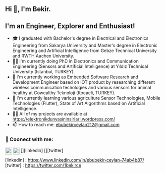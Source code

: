 ## Hi 👋, I'm Bekir.

## I'm an Engineer, Explorer and Enthusiast!

- 🎓 I graduated with Bachelor's degree in Electrical and Electronics Engineering from Sakarya University and Master's degree in Electronic Engineering and Artificial Intelligence from Gebze Technical University and RWTH Aachen University.
- 👩‍🎓 I'm currently doing PhD in Electronics and Communication Engineering (Sensors and Artificial Intelligence) at Yıldız Technical University (Istanbul, TURKEY).
- 🧠 I'm currently working as Embedded Software Research and Development Engineer based on IOT product by researching different wireless communication techologies and various sensors for animal healthy at Cowealthy Teknoloji (Kocaeli, TURKEY).
- 🌱 I'm currently learning various agriculture Sensor Technologies, Mobile Technologies (Flutter), State of Art Algorithms based on Artificial Intelligence.
- 👨‍💻 All of my projects are available at https://elektronikdunyasininsirlari.wordpress.com/
- 📫 How to reach me: ebubekirceylan212@gmail.com

### 🔗 Coonect with me:

[<img height="22" width="22" src="https://unpkg.com/simple-icons@v6/icons/linkedin.svg" align="left"/>][linkedin]
[<img height="22" width="22" src="https://unpkg.com/simple-icons@v6/icons/twitter.svg" align="left"/>][twitter]


[linkedin] : https://www.linkedin.com/in/ebubekir-ceylan-74ab4b87/
[twitter] : https://twitter.com/1bekirce
